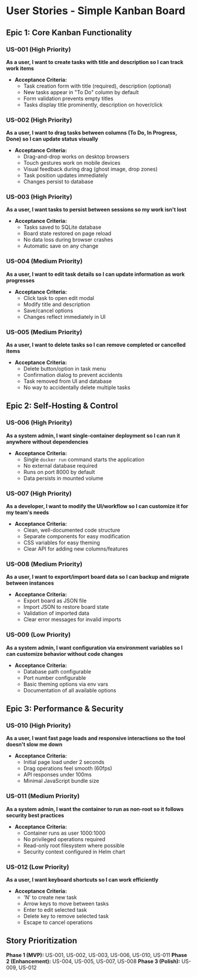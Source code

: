 # User Stories - Simple Kanban Board

## Epic 1: Core Kanban Functionality

### US-001 (High Priority)
**As a user, I want to create tasks with title and description so I can track work items**
- **Acceptance Criteria:**
  - Task creation form with title (required), description (optional)
  - New tasks appear in "To Do" column by default
  - Form validation prevents empty titles
  - Tasks display title prominently, description on hover/click

### US-002 (High Priority)
**As a user, I want to drag tasks between columns (To Do, In Progress, Done) so I can update status visually**
- **Acceptance Criteria:**
  - Drag-and-drop works on desktop browsers
  - Touch gestures work on mobile devices
  - Visual feedback during drag (ghost image, drop zones)
  - Task position updates immediately
  - Changes persist to database

### US-003 (High Priority)
**As a user, I want tasks to persist between sessions so my work isn't lost**
- **Acceptance Criteria:**
  - Tasks saved to SQLite database
  - Board state restored on page reload
  - No data loss during browser crashes
  - Automatic save on any change

### US-004 (Medium Priority)
**As a user, I want to edit task details so I can update information as work progresses**
- **Acceptance Criteria:**
  - Click task to open edit modal
  - Modify title and description
  - Save/cancel options
  - Changes reflect immediately in UI

### US-005 (Medium Priority)
**As a user, I want to delete tasks so I can remove completed or cancelled items**
- **Acceptance Criteria:**
  - Delete button/option in task menu
  - Confirmation dialog to prevent accidents
  - Task removed from UI and database
  - No way to accidentally delete multiple tasks

## Epic 2: Self-Hosting & Control

### US-006 (High Priority)
**As a system admin, I want single-container deployment so I can run it anywhere without dependencies**
- **Acceptance Criteria:**
  - Single `docker run` command starts the application
  - No external database required
  - Runs on port 8000 by default
  - Data persists in mounted volume

### US-007 (High Priority)
**As a developer, I want to modify the UI/workflow so I can customize it for my team's needs**
- **Acceptance Criteria:**
  - Clean, well-documented code structure
  - Separate components for easy modification
  - CSS variables for easy theming
  - Clear API for adding new columns/features

### US-008 (Medium Priority)
**As a user, I want to export/import board data so I can backup and migrate between instances**
- **Acceptance Criteria:**
  - Export board as JSON file
  - Import JSON to restore board state
  - Validation of imported data
  - Clear error messages for invalid imports

### US-009 (Low Priority)
**As a system admin, I want configuration via environment variables so I can customize behavior without code changes**
- **Acceptance Criteria:**
  - Database path configurable
  - Port number configurable
  - Basic theming options via env vars
  - Documentation of all available options

## Epic 3: Performance & Security

### US-010 (High Priority)
**As a user, I want fast page loads and responsive interactions so the tool doesn't slow me down**
- **Acceptance Criteria:**
  - Initial page load under 2 seconds
  - Drag operations feel smooth (60fps)
  - API responses under 100ms
  - Minimal JavaScript bundle size

### US-011 (Medium Priority)
**As a system admin, I want the container to run as non-root so it follows security best practices**
- **Acceptance Criteria:**
  - Container runs as user 1000:1000
  - No privileged operations required
  - Read-only root filesystem where possible
  - Security context configured in Helm chart

### US-012 (Low Priority)
**As a user, I want keyboard shortcuts so I can work efficiently**
- **Acceptance Criteria:**
  - 'N' to create new task
  - Arrow keys to move between tasks
  - Enter to edit selected task
  - Delete key to remove selected task
  - Escape to cancel operations

## Story Prioritization

**Phase 1 (MVP):** US-001, US-002, US-003, US-006, US-010, US-011
**Phase 2 (Enhancement):** US-004, US-005, US-007, US-008
**Phase 3 (Polish):** US-009, US-012
